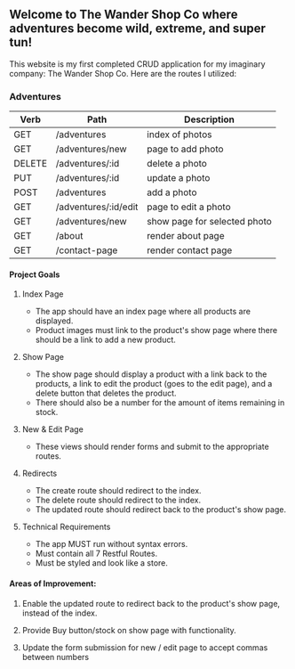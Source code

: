 ## Welcome to The Wander Shop Co where adventures become wild, extreme, and super tun!

This website is my first completed CRUD application for my imaginary company: The Wander Shop Co. Here are the routes I utilized:

### Adventures

| Verb   | Path                 | Description                  |
| ------ | -------------------- | ---------------------------- |
| GET    | /adventures          | index of photos              |
| GET    | /adventures/new      | page to add photo            |
| DELETE | /adventures/:id      | delete a photo               |
| PUT    | /adventures/:id      | update a photo               |
| POST   | /adventures          | add a photo                  |
| GET    | /adventures/:id/edit | page to edit a photo         |
| GET    | /adventures/new      | show page for selected photo |
| GET    | /about               | render about page            |
| GET    | /contact-page        | render contact page          |

#### Project Goals

1. Index Page

   - The app should have an index page where all products are displayed.
   - Product images must link to the product's show page where there should be a link to add a new product.

2. Show Page

   - The show page should display a product with a link back to the products, a link to edit the product (goes to the edit page), and a delete button that deletes the product.
   - There should also be a number for the amount of items remaining in stock.

3. New & Edit Page

   - These views should render forms and submit to the appropriate routes.

4. Redirects

   - The create route should redirect to the index.
   - The delete route should redirect to the index.
   - The updated route should redirect back to the product's show page.

5. Technical Requirements

   - The app MUST run without syntax errors.
   - Must contain all 7 Restful Routes.
   - Must be styled and look like a store.

#### Areas of Improvement:

1. Enable the updated route to redirect back to the product's show page, instead of the index.

2. Provide Buy button/stock on show page with functionality.

3. Update the form submission for new / edit page to accept commas between numbers
